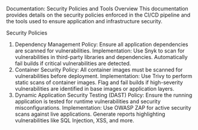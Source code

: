 Documentation: Security Policies and Tools
Overview
This documentation provides details on the security policies enforced in the CI/CD pipeline and the tools used to ensure application and infrastructure security.

Security Policies
1. Dependency Management
Policy: Ensure all application dependencies are scanned for vulnerabilities.
Implementation:
Use Snyk to scan for vulnerabilities in third-party libraries and dependencies.
Automatically fail builds if critical vulnerabilities are detected.
2. Container Security
Policy: All container images must be scanned for vulnerabilities before deployment.
Implementation:
Use Trivy to perform static scans of container images.
Flag and fail builds if high-severity vulnerabilities are identified in base images or application layers.
3. Dynamic Application Security Testing (DAST)
Policy: Ensure the running application is tested for runtime vulnerabilities and security misconfigurations.
Implementation:
Use OWASP ZAP for active security scans against live applications.
Generate reports highlighting vulnerabilities like SQL Injection, XSS, and more.